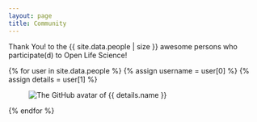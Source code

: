 ```yaml
---
layout: page
title: Community
---
```


Thank You! to the {{ site.data.people | size }} awesome persons who participate(d) to Open Life Science! 


<div class="community">
{% for user in site.data.people %}
  {% assign username = user[0] %}
  {% assign details = user[1] %}
<div class="card people-card" id="{{ username }}">
  <div class="card-content">
    <div class="media">
      <div class="media-left people-card-avatar">
        <figure class="image is-48x48">
          <img
            class="is-rounded"
            src="https://avatars.githubusercontent.com/{{ username }}"
            alt="The GitHub avatar of {{ details.name }}"
          />
        </figure>
      </div>
    </div>
  </div>
</div>
{% endfor %}
</div>
